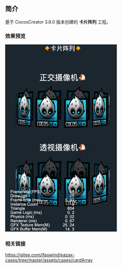 ## 简介
基于 CocosCreator 3.6.0 版本创建的 **卡片阵列** 工程。

### 效果预览
![image](../../../gif/202206/2022062902.gif)

### 相关链接
https://gitee.com/ifaswind/eazax-cases/tree/master/assets/cases/cardArray
